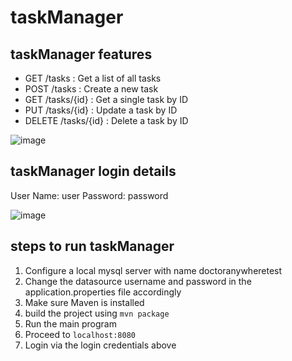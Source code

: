 # taskManager

## taskManager features
* GET /tasks : Get a list of all tasks
* POST /tasks : Create a new task
* GET /tasks/{id} : Get a single task by ID
* PUT /tasks/{id} : Update a task by ID
* DELETE /tasks/{id} : Delete a task by ID

![image](https://github.com/Cassianky/taskManager/assets/77654564/c18cbea9-1895-453a-aa56-4e8bb346989c)

## taskManager login details
 
User Name: user
Password: password

![image](https://github.com/Cassianky/taskManager/assets/77654564/954361f9-7ee1-4461-a48a-dea65a14dac3)

## steps to run taskManager

1. Configure a local mysql server with name doctoranywheretest
2. Change the datasource username and password in the application.properties file accordingly
3. Make sure Maven is installed
4. build the project using `mvn package`
5. Run the main program
6. Proceed to `localhost:8080`
7. Login via the login credentials above
